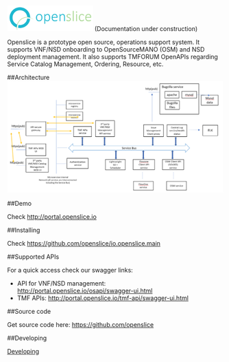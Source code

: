 <img src="images/openslice_logo.png" alt="drawing" width="200"/>
(Documentation under construction)

Openslice is a prototype open source, operations support system. It supports VNF/NSD onboarding to OpenSourceMANO (OSM) and NSD deployment management. It also supports TMFORUM OpenAPIs regarding Service Catalog Management, Ordering, Resource, etc.


##Architecture
<img src="images/architecture_ 2019-10-24.png" alt="drawing" width="1024"/>

##Demo

Check http://portal.openslice.io

##Installing

Check https://github.com/openslice/io.openslice.main


##Supported APIs

For a quick access check our swagger links:
- API for VNF/NSD management: http://portal.openslice.io/osapi/swagger-ui.html
- TMF APIs: http://portal.openslice.io/tmf-api/swagger-ui.html

##Source code

Get source code here: https://github.com/openslice

##Developing

[Developing](./developing.md)